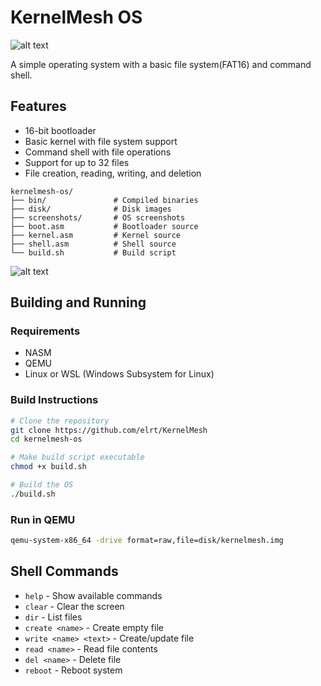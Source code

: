 # KernelMesh OS
![alt text](https://github.com/elrt/KernelMesh/blob/77b18c942fd4dc2790dd29bf329b1b3c8a81314e/screenshots/photo_5336883528757015899_x.jpg)

A simple operating system with a basic file system(FAT16) and command shell.

## Features

- 16-bit bootloader
- Basic kernel with file system support
- Command shell with file operations
- Support for up to 32 files
- File creation, reading, writing, and deletion

```
kernelmesh-os/
├── bin/               # Compiled binaries
├── disk/              # Disk images
├── screenshots/       # OS screenshots
├── boot.asm           # Bootloader source
├── kernel.asm         # Kernel source
├── shell.asm          # Shell source
└── build.sh           # Build script
```

![alt text](https://github.com/elrt/KernelMesh/blob/a0374b911a9fa2c7caaeae149695b3ca6f9ede86/screenshots/photo_5336883528757015858_x.jpg)

## Building and Running

### Requirements
- NASM
- QEMU
- Linux or WSL (Windows Subsystem for Linux)

### Build Instructions
```bash
# Clone the repository
git clone https://github.com/elrt/KernelMesh
cd kernelmesh-os

# Make build script executable
chmod +x build.sh

# Build the OS
./build.sh
```

### Run in QEMU
```bash
qemu-system-x86_64 -drive format=raw,file=disk/kernelmesh.img
```

## Shell Commands
- `help` - Show available commands
- `clear` - Clear the screen
- `dir` - List files
- `create <name>` - Create empty file
- `write <name> <text>` - Create/update file
- `read <name>` - Read file contents
- `del <name>` - Delete file
- `reboot` - Reboot system

